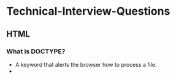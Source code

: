 # Technical-Interview-Questions

## HTML

### What is DOCTYPE?

* A keyword that alerts the browser how to process a file.
*
